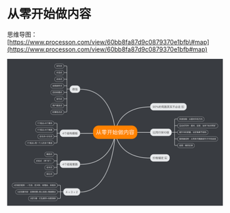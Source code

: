 # 从零开始做内容

思维导图：[https://www.processon.com/view/60bb8fa87d9c0879370e1bfb\#map](https://www.processon.com/view/60bb8fa87d9c0879370e1bfb#map)

![](.gitbook/assets/cong-ling-kai-shi-zuo-nei-rong-.png)


